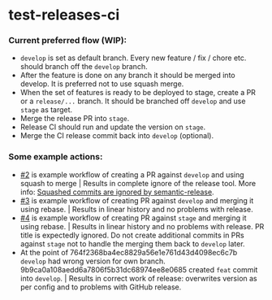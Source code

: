 # test-releases-ci

### Current preferred flow (WIP):

- `develop` is set as default branch. Every new feature / fix / chore etc. should branch off the `develop` branch.
- After the feature is done on any branch it should be merged into develop. It is preferred not to use squash merge.
- When the set of features is ready to be deployed to stage, create a PR or a `release/...` branch. It should be branched off `develop` and use `stage` as target.
- Merge the release PR into `stage`.
- Release CI should run and update the version on `stage`.
- Merge the CI release commit back into `develop` (optional).

### Some example actions:

- [#2](https://github.com/yegorgunko/test-releases-ci/pulls/2) is example workflow of creating a PR against `develop` and using squash to merge | Results in complete ignore of the release tool. More info: [Squashed commits are ignored by semantic-release](https://semantic-release.gitbook.io/semantic-release/support/troubleshooting#squashed-commits-are-ignored-by-semantic-release).
- [#3](https://github.com/yegorgunko/test-releases-ci/pulls/3) is example workflow of creating PR against `develop` and merging it using rebase. | Results in linear history and no problems with release.
- [#4](https://github.com/yegorgunko/test-releases-ci/pulls/4) is example workflow of creating PR against `stage` and merging it using rebase. | Results in linear history and no problems with release. PR title is expectedly ignored. Do not create additional commits in PRs against `stage` not to handle the merging them back to `develop` later.
- At the point of 764f2368ba4ec8829a56e1e761d43d4098ec6c7b `develop` had wrong version for own branch. 9b9ca0a108aedd6a7806f5b31dc68974ee8e0685 created `feat` commit into `develop`. | Results in correct work of release: overwrites version as per config and to problems with GitHub release.
